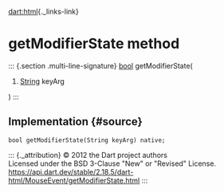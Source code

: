 [dart:html](../../dart-html/dart-html-library){._links-link}

getModifierState method
=======================

::: {.section .multi-line-signature}
[bool](../../dart-core/bool-class) getModifierState(

1.  [String](../../dart-core/string-class) keyArg

)
:::

Implementation {#source}
--------------

``` {.language-dart data-language="dart"}
bool getModifierState(String keyArg) native;
```

::: {._attribution}
© 2012 the Dart project authors\
Licensed under the BSD 3-Clause \"New\" or \"Revised\" License.\
<https://api.dart.dev/stable/2.18.5/dart-html/MouseEvent/getModifierState.html>
:::
